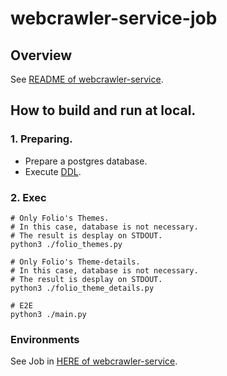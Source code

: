 # webcrawler-service-job

## Overview
See [README of webcrawler-service](https://github.com/bubusuke/webcrawler-service/blob/master/README.md).

## How to build and run at local.
### 1. Preparing.
* Prepare a postgres database.
* Execute [DDL](https://github.com/bubusuke/webcrawler-service/tree/master/initdb.d). 

### 2. Exec
```
# Only Folio's Themes.
# In this case, database is not necessary.
# The result is desplay on STDOUT.
python3 ./folio_themes.py

# Only Folio's Theme-details.
# In this case, database is not necessary.
# The result is desplay on STDOUT.
python3 ./folio_theme_details.py

# E2E
python3 ./main.py
```
### Environments
See Job in [HERE of webcrawler-service](https://github.com/bubusuke/webcrawler-service#environments).
